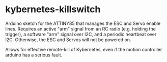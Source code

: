 kybernetes-killswitch
=====================
Arduino sketch for the ATTINY85 that manages the ESC and Servo enable lines. Requires an active "arm" signal from an RC radio (e.g. holding the trigger), a software "arm" signal over I2C, and a periodic heartbeat over I2C. Otherwise, the ESC and Servos will not be powered on.

Allows for effective remote-kill of Kybernetes, even if the motion controller arduino has a serious fault.
